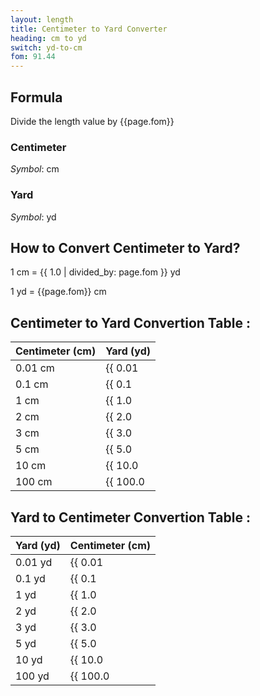 ```yaml
---
layout: length
title: Centimeter to Yard Converter
heading: cm to yd
switch: yd-to-cm
fom: 91.44
---
```


## Formula
Divide the length value by {{page.fom}}

### Centimeter
*Symbol*: cm

### Yard
*Symbol*: yd

## How to Convert Centimeter to Yard?
1 cm = {{ 1.0 | divided_by: page.fom }} yd

1 yd = {{page.fom}} cm

## Centimeter to Yard Convertion Table :

| Centimeter (cm) | Yard (yd) |
| ---- | ---- |
| 0.01 cm | {{ 0.01 | divided_by: page.fom | round: 12 }} yd |
| 0.1 cm | {{ 0.1 | divided_by: page.fom | round: 12 }} yd |
| 1 cm | {{ 1.0 | divided_by: page.fom | round: 12 }} yd |
| 2 cm | {{ 2.0 | divided_by: page.fom | round: 12 }} yd |
| 3 cm | {{ 3.0 | divided_by: page.fom | round: 12 }} yd |
| 5 cm | {{ 5.0 | divided_by: page.fom | round: 12 }} yd |
| 10 cm | {{ 10.0 | divided_by: page.fom | round: 12 }} yd |
| 100 cm | {{ 100.0 | divided_by: page.fom | round: 12 }} yd |

## Yard to Centimeter Convertion Table :

| Yard (yd) | Centimeter (cm) |
| ---- | ---- |
| 0.01 yd | {{ 0.01 | times: page.fom | round: 12 }} cm |
| 0.1 yd | {{ 0.1 | times: page.fom | round: 12 }} cm |
| 1 yd | {{ 1.0 | times: page.fom | round: 12 }} cm |
| 2 yd | {{ 2.0 | times: page.fom | round: 12 }} cm |
| 3 yd | {{ 3.0 | times: page.fom | round: 12 }} cm |
| 5 yd | {{ 5.0 | times: page.fom | round: 12 }} cm |
| 10 yd | {{ 10.0 | times: page.fom | round: 12 }} cm |
| 100 yd | {{ 100.0 | times: page.fom | round: 12 }} cm |

<script>
selectInput[3].selected = true
selectOutput[6].selected = true
</script>
